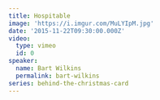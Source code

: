 ```yaml
---
title: Hospitable
image: 'https://i.imgur.com/MuLYIpM.jpg'
date: '2015-11-22T09:30:00.000Z'
video:
  type: vimeo
  id: 0
speaker:
  name: Bart Wilkins
  permalink: bart-wilkins
series: behind-the-christmas-card
---
```


